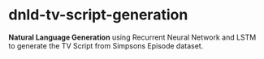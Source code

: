# dnld-tv-script-generation


**Natural Language Generation** using Recurrent Neural Network and LSTM to generate the TV Script from Simpsons Episode dataset.


